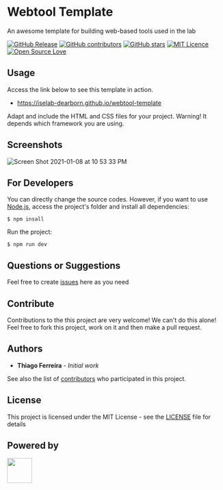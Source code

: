 # Webtool Template

An awesome template for building web-based tools used in the lab

[![GitHub Release](https://img.shields.io/github/release/iselab-dearborn/webtool-template.svg)](https://github.com/iselab-dearborn/webtool-template/releases/latest)
[![GitHub contributors](https://img.shields.io/github/contributors/iselab-dearborn/webtool-template.svg)](https://github.com/iselab-dearborn/webtool-template/graphs/contributors)
[![GitHub stars](https://img.shields.io/github/stars/iselab-dearborn/webtool-template.svg)](https://github.com/iselab-dearborn/webtool-template)
[![MIT Licence](https://badges.frapsoft.com/os/mit/mit.svg?v=103)](https://opensource.org/licenses/mit-license.php)
[![Open Source Love](https://badges.frapsoft.com/os/v1/open-source.svg?v=103)](https://github.com/ellerbrock/open-source-badges/)

## Usage

Access the link below to see this template in action.

- https://iselab-dearborn.github.io/webtool-template

Adapt and include the HTML and CSS files for your project. Warning! It depends which framework you are using.

## Screenshots

![Screen Shot 2021-01-08 at 10 53 33 PM](https://user-images.githubusercontent.com/114015/104082470-6ef79c00-5204-11eb-822b-fd1cbebafa6f.png)

## For Developers

You can directly change the source codes. However, if you want to use [Node.js](http://nodejs.dev), access the project's folder and install all dependencies:

```
$ npm insall
```

Run the project:

```
$ npm run dev
```

## Questions or Suggestions

Feel free to create <a href="https://github.com/iselab-dearborn/webtool-template/issues">issues</a> here as you need

## Contribute

Contributions to the this project are very welcome! We can't do this alone! Feel free to fork this project, work on it and then make a pull request.

## Authors

* **Thiago Ferreira** - *Initial work*

See also the list of [contributors](https://github.com/iselab-dearborn/webtool-template/graphs/contributors) who participated in this project.

## License

This project is licensed under the MIT License - see the [LICENSE](LICENSE) file for details

## Powered by

<p float="left">
    <img src="https://user-images.githubusercontent.com/114015/77862143-99351b80-71e7-11ea-84b2-62038634f314.png" height="58px"/>
</p>
